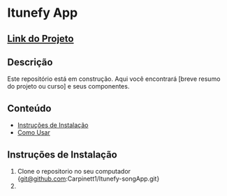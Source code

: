# Itunefy App

## [Link do Projeto](itunefy-song-app.vercel.app)

## Descrição

Este repositório está em construção. Aqui você encontrará [breve resumo do projeto ou curso] e seus componentes.

## Conteúdo

- [Instruções de Instalação](#instruções-de-instalação)
- [Como Usar](#como-usar)

## Instruções de Instalação

1) Clone o repositorio no seu computador {git@github.com:Carpinett1/Itunefy-songApp.git}
2) 
